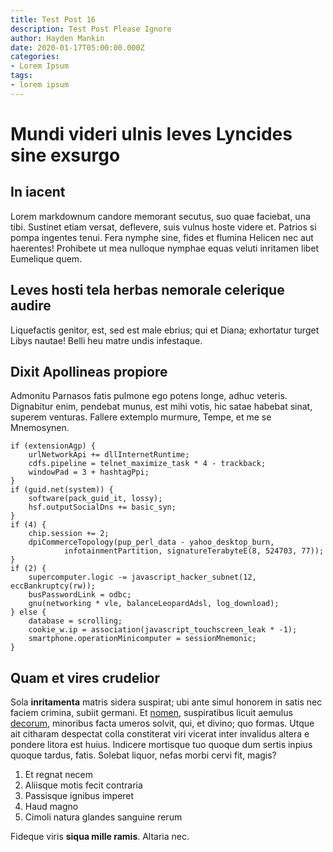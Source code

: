```yaml
---
title: Test Post 16
description: Test Post Please Ignore
author: Hayden Mankin
date: 2020-01-17T05:00:00.000Z
categories:
- Lorem Ipsum
tags:
- lorem ipsum
---
```


# Mundi videri ulnis leves Lyncides sine exsurgo

## In iacent

Lorem markdownum candore memorant secutus, suo quae faciebat, una tibi. Sustinet
etiam versat, deflevere, suis vulnus hoste videre et. Patrios si pompa ingentes
tenui. Fera nymphe sine, fides et flumina Helicen nec aut haerentes! Prohibete
ut mea nulloque nymphae equas veluti inritamen libet Eumelique quem.

## Leves hosti tela herbas nemorale celerique audire

Liquefactis genitor, est, sed est male ebrius; qui et Diana; exhortatur turget
Libys nautae! Belli heu matre undis infestaque.

## Dixit Apollineas propiore

Admonitu Parnasos fatis pulmone ego potens longe, adhuc veteris. Dignabitur
enim, pendebat munus, est mihi votis, hic satae habebat sinat, superem venturas.
Fallere extemplo murmure, Tempe, et me se Mnemosynen.

```
if (extensionAgp) {
    urlNetworkApi += dllInternetRuntime;
    cdfs.pipeline = telnet_maximize_task * 4 - trackback;
    windowPad = 3 + hashtagPpi;
}
if (guid.net(system)) {
    software(pack_guid_it, lossy);
    hsf.outputSocialDns += basic_syn;
}
if (4) {
    chip.session += 2;
    dpiCommerceTopology(pup_perl_data - yahoo_desktop_burn,
            infotainmentPartition, signatureTerabyteE(8, 524703, 77));
}
if (2) {
    supercomputer.logic -= javascript_hacker_subnet(12, eccBankruptcy(rw));
    busPasswordLink = odbc;
    gnu(networking * vle, balanceLeopardAdsl, log_download);
} else {
    database = scrolling;
    cookie_w.ip = association(javascript_touchscreen_leak * -1);
    smartphone.operationMinicomputer = sessionMnemonic;
}
```

## Quam et vires crudelior

Sola **inritamenta** matris sidera suspirat; ubi ante simul honorem in satis nec
faciem crimina, subiit germani. Et [nomen](http://licet.org/), suspiratibus
licuit aemulus [decorum](http://a.com/diu-nec), minoribus facta umeros solvit,
qui, et divino; quo formas. Utque ait citharam despectat colla constiterat viri
vicerat inter invalidus altera e pondere litora est huius. Indicere mortisque
tuo quoque dum sertis inpius quoque tardus, fatis. Solebat liquor, nefas morbi
cervi fit, magis?

1. Et regnat necem
2. Aliisque motis fecit contraria
3. Passisque ignibus imperet
4. Haud magno
5. Cimoli natura glandes sanguine rerum

Fideque viris **siqua mille ramis**. Altaria nec.
